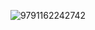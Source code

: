 ![9791162242742](https://github.com/Ryeolee/-2/assets/106163272/79b4dfb3-b329-4830-84ce-13843164e273)
